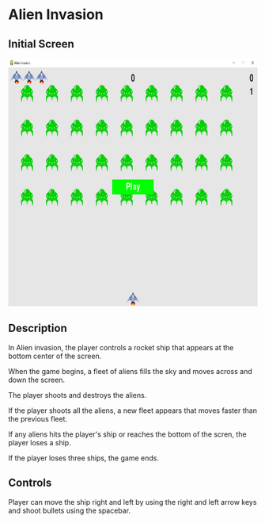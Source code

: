# Alien Invasion
## Initial Screen
<img src="images/alien_invasion.JPG" height="500" width="800" />

## Description
In Alien invasion, the player controls a rocket ship that appears at the bottom center of the screen. 

When the game begins, a fleet of aliens fills the sky and moves across and down the screen. 

The player shoots and destroys the aliens. 

If the player shoots all the aliens, a new fleet appears that moves faster than the previous fleet. 

If any aliens hits the player's ship or reaches the bottom of the scren, the player loses a ship.

If the player loses three ships, the game ends.

## Controls
Player can move the ship right and left by using the right and left arrow keys and shoot bullets using the spacebar.

   

